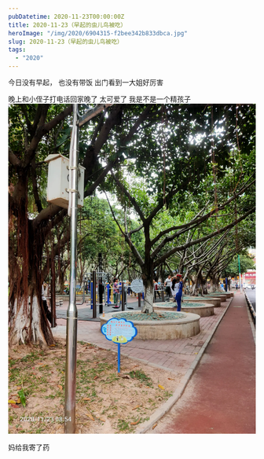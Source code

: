 ```yaml
---
pubDatetime: 2020-11-23T00:00:00Z
title: 2020-11-23（早起的虫儿鸟被吃）
heroImage: "/img/2020/6904315-f2bee342b833dbca.jpg"
slug: 2020-11-23（早起的虫儿鸟被吃）
tags:
  - "2020"
---
```


今日没有早起， 也没有带饭
出门看到一大姐好厉害

晚上和小侄子打电话回家晚了
太可爱了
我是不是一个精孩子
![](../../../../public/img/2020/6904315-f2bee342b833dbca.jpg)

妈给我寄了药
